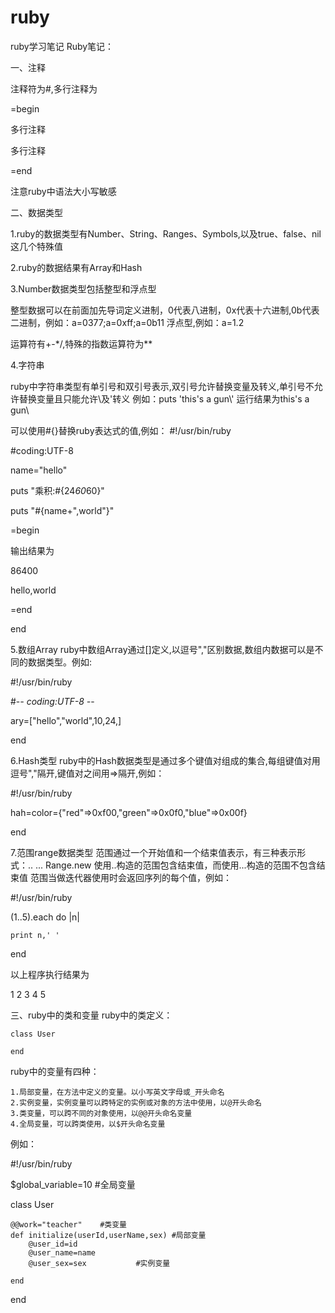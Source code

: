 # ruby
ruby学习笔记
Ruby笔记：

一、注释

注释符为#,多行注释为

=begin

多行注释

多行注释

=end


注意ruby中语法大小写敏感

二、数据类型

1.ruby的数据类型有Number、String、Ranges、Symbols,以及true、false、nil这几个特殊值

2.ruby的数据结果有Array和Hash

3.Number数据类型包括整型和浮点型

整型数据可以在前面加先导词定义进制，0代表八进制，0x代表十六进制,0b代表二进制，例如：a=0377;a=0xff;a=0b11
浮点型,例如：a=1.2


运算符有+-*/,特殊的指数运算符为**


4.字符串

ruby中字符串类型有单引号和双引号表示,双引号允许替换变量及转义,单引号不允许替换变量且只能允许\\及\'转义
例如：puts 'this\'s a gun\\' 运行结果为this's a gun\

可以使用#{}替换ruby表达式的值,例如：
#!/usr/bin/ruby

#coding:UTF-8


name="hello"

puts "乘积:#{24*60*60}"

puts "#{name+",world"}"


=begin

输出结果为

86400

hello,world

=end

end

5.数组Array
ruby中数组Array通过[]定义,以逗号","区别数据,数组内数据可以是不同的数据类型。例如:

#!/usr/bin/ruby

#-*- coding:UTF-8 -*-

ary=["hello","world",10,24,]

end


6.Hash类型
ruby中的Hash数据类型是通过多个键值对组成的集合,每组键值对用逗号","隔开,键值对之间用=>隔开,例如：

#!/usr/bin/ruby

hah=color={"red"=>0xf00,"green"=>0x0f0,"blue"=>0x00f}

end


7.范围range数据类型
范围通过一个开始值和一个结束值表示，有三种表示形式：..	...	Range.new
使用..构造的范围包含结束值，而使用...构造的范围不包含结束值
范围当做迭代器使用时会返回序列的每个值，例如：

#!/usr/bin/ruby

(1..5).each do |n|

	print n,' '
	
end


以上程序执行结果为


1 2 3 4 5



三、ruby中的类和变量
ruby中的类定义：

	class User

	end

ruby中的变量有四种：

	1.局部变量，在方法中定义的变量。以小写英文字母或_开头命名
	2.实例变量，实例变量可以跨特定的实例或对象的方法中使用，以@开头命名
	3.类变量，可以跨不同的对象使用，以@@开头命名变量
	4.全局变量，可以跨类使用，以$开头命名变量
	
例如：

#!/usr/bin/ruby

$global_variable=10	#全局变量

class User	

	@@work="teacher"	#类变量
	def initialize(userId,userName,sex)	#局部变量
		@user_id=id
		@user_name=name
		@user_sex=sex			#实例变量
	
	end
	
end
	






